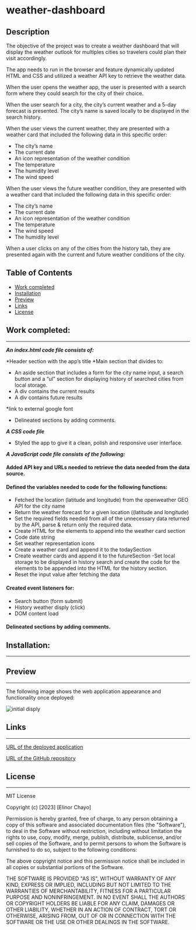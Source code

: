 # weather-dashboard


## Description 


The objective of the project was to create a weather dashboard that will display the weather outlook for multiples cities so travelers could plan their visit accordingly. 

The app needs to run in the browser and feature dynamically updated HTML and CSS and utilized a weather API key to retrieve the weather data.

When the user opens the weather app, the user is presented with a search form where they could search for the city of their choice. 

When the user search for a city, the city’s current weather and a 5-day forecast is presented.
The city’s name is saved locally to be displayed in the search history.

When the user views the current weather, they are presented with a weather card that included the following data in this specific order:
-	The city’s name
-	The current date
-	An icon representation of the weather condition
-	The temperature
-	The humidity level
-	The wind speed

When the user views the future weather condition, they are presented with a weather card that included the following data in this specific order:
-	The city’s name
-	The current date
-	An icon representation of the weather condition
-	The temperature
-	The wind speed
-	The humidity level

When a user clicks on any of the cities from the history tab, they are presented again with the current and future weather conditions of the city. 
 

## Table of Contents
* [Work completed](#work-completed)
* [Installation](#installation)
* [Preview](#preview)
* [Links](#links)
* [License](#license)


## Work completed:
<hr>

***An index.html code file consists of:***

*Header section with the app’s title
*Main section that divides to:
* An aside section that includes a form for the city name input, a search button and a “ul” section for displaying history of searched cities from local storage.
* A div contains the current results 
* A div contains future results 

*link to external google font
* Delineated sections by adding comments.

***A CSS code file***
* Styled the app to give it a clean, polish and responsive user interface.


***A JavaScript code file consists of the following:***

#### Added API key and URLs needed to retrieve the data needed from the data source. 

#### Defined the variables needed to code for the following functions:

- Fetched the location (latitude and longitude) from the openweather GEO API for the city name
- Return the weather forecast for a given location ((latitude and longitude)
- Set the required fields needed from all of the unnecessary data returned by the API, parse & return only the required data. 
- Create HTML for the elements to append into the weather card section
- Code date string
-  Set weather representation icons
- Create a weather card and append it to the todaySection
- Create weather cards and append it to the futureSection
-Set local storage to be displayed in history search and create the code for the elements to be appended into the HTML for the history section. 
- Reset the input value after fetching the data

#### Created event listeners for:
- Search button (form submit)
- History weather disply (click)
- DOM content load


#### Delineated sections by adding comments.

## Installation:
<hr>




## Preview
<hr>

The following image shows the web application appearance and functionality once deployed:


![initial disply]()




## Links
<hr>

[URL of the deployed application](https://elliechayo.github.io/weather-dashboard/)

[URL of the GitHub repository](https://github.com/elliechayo/weather-dashboard)

## License
<hr>

MIT License

Copyright (c) [2023] [Elinor Chayo]

Permission is hereby granted, free of charge, to any person obtaining a copy
of this software and associated documentation files (the "Software"), to deal in the Software without restriction, including without limitation the rights to use, copy, modify, merge, publish, distribute, sublicense, and/or sell copies of the Software, and to permit persons to whom the Software is furnished to do so, subject to the following conditions:

The above copyright notice and this permission notice shall be included in all copies or substantial portions of the Software.

THE SOFTWARE IS PROVIDED "AS IS", WITHOUT WARRANTY OF ANY KIND, EXPRESS OR
IMPLIED, INCLUDING BUT NOT LIMITED TO THE WARRANTIES OF MERCHANTABILITY,
FITNESS FOR A PARTICULAR PURPOSE AND NONINFRINGEMENT. IN NO EVENT SHALL THE
AUTHORS OR COPYRIGHT HOLDERS BE LIABLE FOR ANY CLAIM, DAMAGES OR OTHER
LIABILITY, WHETHER IN AN ACTION OF CONTRACT, TORT OR OTHERWISE, ARISING FROM, OUT OF OR IN CONNECTION WITH THE SOFTWARE OR THE USE OR OTHER DEALINGS IN THE SOFTWARE.